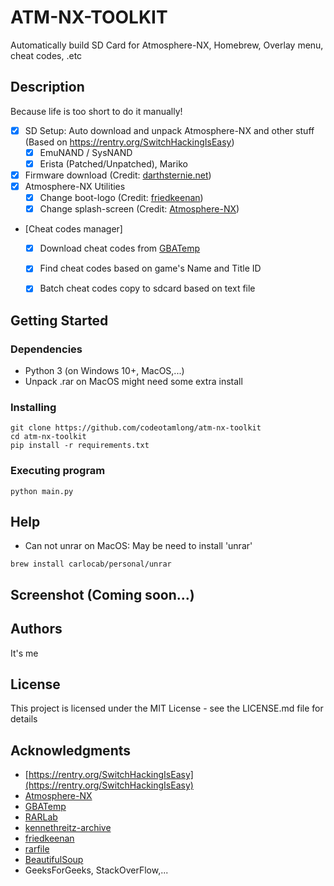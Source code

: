 # ATM-NX-TOOLKIT

Automatically build SD Card for Atmosphere-NX, Homebrew, Overlay menu, cheat codes, .etc

## Description

Because life is too short to do it manually!

- [x] SD Setup: Auto download and unpack Atmosphere-NX and other stuff (Based on https://rentry.org/SwitchHackingIsEasy)
  - [x] EmuNAND / SysNAND
  - [x] Erista (Patched/Unpatched), Mariko
- [x] Firmware download (Credit: [darthsternie.net](https://darthsternie.net/switch-firmwares/))
- [x] Atmosphere-NX Utilities
  - [x] Change boot-logo (Credit: [friedkeenan](https://github.com/friedkeenan/switch-logo-patcher))
  - [x] Change splash-screen (Credit: [Atmosphere-NX](https://github.com/Atmosphere-NX/Atmosphere))
- [Cheat codes manager]
  - [x] Download cheat codes from [GBATemp](https://gbatemp.net/download/cheat-codes-sxos-and-ams-main-cheat-file-updated.36311/)
  - [x] Find cheat codes based on game's Name and Title ID
  - [x] Batch cheat codes copy to sdcard based on text file
  

## Getting Started

### Dependencies

* Python 3 (on Windows 10+, MacOS,...)
* Unpack .rar on MacOS might need some extra install

### Installing

```
git clone https://github.com/codeotamlong/atm-nx-toolkit
cd atm-nx-toolkit
pip install -r requirements.txt
```

### Executing program

```
python main.py
```

## Help
* Can not unrar on MacOS: May be need to install 'unrar'
```
brew install carlocab/personal/unrar
```

## Screenshot (Coming soon...)

## Authors
It's me

## License

This project is licensed under the MIT License - see the LICENSE.md file for details

## Acknowledgments
* [https://rentry.org/SwitchHackingIsEasy](https://rentry.org/SwitchHackingIsEasy)
* [Atmosphere-NX](https://github.com/Atmosphere-NX/Atmosphere)
* [GBATemp](https://gbatemp.net/forums/nintendo-switch.283/)
* [RARLab](https://www.rarlab.com/rar_add.htm)
* [kennethreitz-archive](https://github.com/kennethreitz-archive/clint/)
* [friedkeenan](https://github.com/friedkeenan/switch-logo-patcher)
* [rarfile](https://github.com/markokr/rarfile)
* [BeautifulSoup](https://www.crummy.com/software/BeautifulSoup/)
* GeeksForGeeks, StackOverFlow,...
